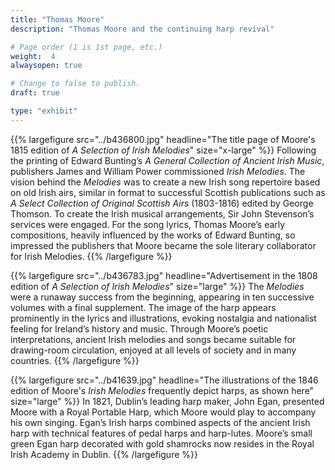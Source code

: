 ```yaml
---
title: "Thomas Moore"
description: "Thomas Moore and the continuing harp revival"

# Page order (1 is 1st page, etc.)
weight:  4
alwaysopen: true

# Change to false to publish.
draft: true

type: "exhibit"
---
```


{{% largefigure src="../b436800.jpg" headline="The title page of Moore's 1815 edition of *A Selection of Irish Melodies*" size="x-large" %}}
Following the printing of Edward Bunting’s *A General Collection of Ancient Irish Music*, publishers James and William Power commissioned *Irish Melodies*. The vision behind the *Melodies* was to create a new Irish song repertoire based on old Irish airs, similar in format to successful Scottish publications such as *A Select Collection of Original Scottish Airs* (1803-1816) edited by George Thomson. To create the Irish musical arrangements, Sir John Stevenson’s services were engaged. For the song lyrics, Thomas Moore’s early compositions, heavily influenced by the works of Edward Bunting, so impressed the publishers that Moore became the sole literary collaborator for Irish Melodies.
{{% /largefigure %}}

{{% largefigure src="../b436783.jpg" headline="Advertisement in the 1808 edition of *A Selection of Irish Melodies*" size="large" %}}
The *Melodies* were a runaway success from the beginning, appearing in ten successive volumes with a final supplement. The image of the harp appears prominently in the lyrics and illustrations, evoking nostalgia and nationalist feeling for Ireland’s history and music. Through Moore’s poetic interpretations, ancient Irish melodies and songs became suitable for drawing-room circulation, enjoyed at all levels of society and in many countries.
{{% /largefigure %}}

{{% largefigure src="../b41639.jpg" headline="The illustrations of the 1846 edition of Moore's *Irish Melodies* frequently depict harps, as shown here" size="large" %}}
In 1821, Dublin’s leading harp maker, John Egan, presented Moore with a Royal Portable Harp, which Moore would play to accompany his own singing. Egan’s Irish harps combined aspects of the ancient Irish harp with technical features of pedal harps and harp-lutes. Moore’s small green Egan harp decorated with gold shamrocks now resides in the Royal Irish Academy in Dublin.
{{% /largefigure %}}
